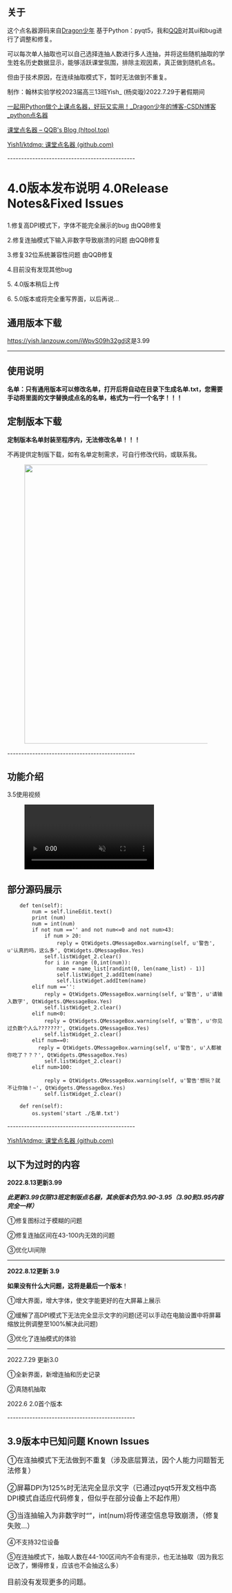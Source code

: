 <!-- wp:columns -->
<div class="wp-block-columns"><!-- wp:column -->
<div class="wp-block-column"></div>
<!-- /wp:column --></div>
<!-- /wp:columns -->

<!-- wp:heading -->
<h2>关于</h2>
<!-- /wp:heading -->

<!-- wp:paragraph -->
<p>这个点名器源码来自<a rel="noreferrer noopener" href="https://blog.csdn.net/hhladminhhl" target="_blank">Dragon少年</a> 基于Python：pyqt5，我和<a href="https://hltool.top/ktdmq-yish/">QQB</a>对其ui和bug进行了调整和修复。</p>
<!-- /wp:paragraph -->

<!-- wp:paragraph -->
<p>可以每次单人抽取也可以自己选择连抽人数进行多人连抽，并将这些随机抽取的学生姓名历史数据显示，能够活跃课堂氛围，排除主观因素，真正做到随机点名。</p>
<!-- /wp:paragraph -->

<!-- wp:paragraph -->
<p>但由于技术原因，在连续抽取模式下，暂时无法做到不重复。</p>
<!-- /wp:paragraph -->

<!-- wp:paragraph -->
<p>制作：翰林实验学校2023届高三13班Yish_ (杨奕璇)2022.7.29于暑假期间 </p>
<!-- /wp:paragraph -->

<!-- wp:paragraph -->
<p><a href="https://blog.csdn.net/hhladminhhl/article/details/120521112">一起用Python做个上课点名器，好玩又实用！_Dragon少年的博客-CSDN博客_python点名器</a></p>
<!-- /wp:paragraph -->

<!-- wp:paragraph -->
<p><a href="https://hltool.top/ktdmq-yish/">课堂点名器 – QQB's Blog (hltool.top)</a></p>
<!-- /wp:paragraph -->

<!-- wp:paragraph -->
<p><a href="https://github.com/Yish1/ktdmq">Yish1/ktdmq: 课堂点名器 (github.com)</a></p>
<!-- /wp:paragraph -->

<!-- wp:paragraph -->
<p>----------------------------------------------</p>
<!-- /wp:paragraph -->

<!-- wp:heading {"style":{"typography":{"fontSize":"28px"}}} -->
<h2 style="font-size:28px">4.0版本发布说明 4.0Release Notes&amp;Fixed Issues</h2>
<!-- /wp:heading -->

<!-- wp:paragraph -->
<p>1.修复高DPI模式下，字体不能完全展示的bug 由QQB修复</p>
<!-- /wp:paragraph -->

<!-- wp:paragraph -->
<p>2.修复连抽模式下输入非数字导致崩溃的问题 由QQB修复</p>
<!-- /wp:paragraph -->

<!-- wp:paragraph -->
<p>3.修复32位系统兼容性问题 由QQB修复</p>
<!-- /wp:paragraph -->

<!-- wp:paragraph -->
<p>4.目前没有发现其他bug</p>
<!-- /wp:paragraph -->

<!-- wp:paragraph -->
<p>5.   4.0版本稍后上传</p>
<!-- /wp:paragraph -->

<!-- wp:paragraph {"fontSize":"medium"} -->
<p class="has-medium-font-size">6.  5.0版本或将完全重写界面，以后再说...</p>
<!-- /wp:paragraph -->

<!-- wp:heading {"fontSize":"large"} -->
<h2 class="has-large-font-size">通用版本下载</h2>
<!-- /wp:heading -->

<!-- wp:paragraph -->
<p><a href="https://yish.lanzouw.com/iWpvS09h32gd">https://yish.lanzouw.com/iWpvS09h32gd</a>这是3.99</p>
<!-- /wp:paragraph -->

<!-- wp:separator -->
<hr class="wp-block-separator has-alpha-channel-opacity"/>
<!-- /wp:separator -->

<!-- wp:heading {"fontSize":"large"} -->
<h2 class="has-large-font-size">使用说明</h2>
<!-- /wp:heading -->

<!-- wp:paragraph {"textColor":"vivid-red","fontSize":"medium"} -->
<p class="has-vivid-red-color has-text-color has-medium-font-size"><strong>名单：只有通用版本可以修改名单，打开后将自动在目录下生成名单.txt，您需要手动将里面的文字替换成点名的名单，格式为一行一个名字！！！</strong></p>
<!-- /wp:paragraph -->

<!-- wp:paragraph -->
<p></p>
<!-- /wp:paragraph -->

<!-- wp:heading {"fontSize":"large"} -->
<h2 class="has-large-font-size">定制版本下载</h2>
<!-- /wp:heading -->

<!-- wp:paragraph {"textColor":"vivid-red","fontSize":"medium"} -->
<p class="has-vivid-red-color has-text-color has-medium-font-size"><strong>定制版本名单封装至程序内，无法修改名单！！！</strong></p>
<!-- /wp:paragraph -->

<!-- wp:paragraph {"fontSize":"medium"} -->
<p class="has-medium-font-size">不再提供定制版下载，如有名单定制需求，可自行修改代码，或联系我。</p>
<!-- /wp:paragraph -->

<!-- wp:paragraph -->
<p></p>
<!-- /wp:paragraph -->

<!-- wp:image {"width":741,"height":646,"sizeSlug":"large"} -->
<figure class="wp-block-image size-large is-resized"><img src="https://www.classone.top/images/dm/picture.png" alt="" width="741" height="646"/></figure>
<!-- /wp:image -->

<!-- wp:paragraph -->
<p>----------------------------------------------</p>
<!-- /wp:paragraph -->

<!-- wp:heading -->
<h2>功能介绍</h2>
<!-- /wp:heading -->

<!-- wp:paragraph -->
<p>3.5使用视频</p>
<!-- /wp:paragraph -->

<!-- wp:columns -->
<div class="wp-block-columns"><!-- wp:column {"width":"100%"} -->
<div class="wp-block-column" style="flex-basis:100%"><!-- wp:video -->
<figure class="wp-block-video"><video controls muted src="https://www.classone.top/video/20220725.mp4"></video></figure>
<!-- /wp:video --></div>
<!-- /wp:column --></div>
<!-- /wp:columns -->

<!-- wp:columns -->
<div class="wp-block-columns"><!-- wp:column {"width":"100%"} -->
<div class="wp-block-column" style="flex-basis:100%"><!-- wp:heading -->
<h2>部分源码展示</h2>
<!-- /wp:heading --></div>
<!-- /wp:column --></div>
<!-- /wp:columns -->

<!-- wp:code -->
<pre class="wp-block-code"><code>    def ten(self):
        num = self.lineEdit.text()
        print (num)
        num = int(num)
        if not num =='' and not num&lt;=0 and not num&gt;43:
            if num &gt; 20:
                reply = QtWidgets.QMessageBox.warning(self, u'警告', u'认真的吗，这么多', QtWidgets.QMessageBox.Yes)
            self.listWidget_2.clear()
            for i in range (0,int(num)):
                name = name_list&#91;randint(0, len(name_list) - 1)]
                self.listWidget_2.addItem(name)
                self.listWidget.addItem(name)
        elif num =='':
            reply = QtWidgets.QMessageBox.warning(self, u'警告', u'请输入数字', QtWidgets.QMessageBox.Yes)
            self.listWidget_2.clear()
        elif num&lt;0:
            reply = QtWidgets.QMessageBox.warning(self, u'警告', u'你见过负数个人么???????', QtWidgets.QMessageBox.Yes)
            self.listWidget_2.clear()
        elif num==0:
          reply = QtWidgets.QMessageBox.warning(self, u'警告', u'人都被你吃了？？？', QtWidgets.QMessageBox.Yes)
            self.listWidget_2.clear()
        elif num&gt;100:

            reply = QtWidgets.QMessageBox.warning(self, u'警告'想玩？就不让你抽！~', QtWidgets.QMessageBox.Yes)
            self.listWidget_2.clear()

    def ren(self):
        os.system('start ./名单.txt')</code></pre>
<!-- /wp:code -->

<!-- wp:paragraph -->
<p>----------------------------------------------</p>
<!-- /wp:paragraph -->

<!-- wp:paragraph -->
<p><a href="https://github.com/Yish1/ktdmq">Yish1/ktdmq: 课堂点名器 (github.com)</a></p>
<!-- /wp:paragraph -->

<!-- wp:heading {"fontSize":"large"} -->
<h2 class="has-large-font-size">以下为过时的内容</h2>
<!-- /wp:heading -->

<!-- wp:paragraph {"fontSize":"medium"} -->
<p class="has-medium-font-size"><strong>2022.8.13更新3.99</strong></p>
<!-- /wp:paragraph -->

<!-- wp:paragraph {"textColor":"vivid-red","fontSize":"medium"} -->
<p class="has-vivid-red-color has-text-color has-medium-font-size"><strong><em>此更新3.99仅限13班定制版点名器，其余版本仍为3.90-3.95（3.90到3.95内容完全一样）</em></strong></p>
<!-- /wp:paragraph -->

<!-- wp:paragraph -->
<p>①修复图标过于模糊的问题</p>
<!-- /wp:paragraph -->

<!-- wp:paragraph -->
<p>②修复连抽区间在43-100内无效的问题</p>
<!-- /wp:paragraph -->

<!-- wp:paragraph -->
<p>③优化UI间隙</p>
<!-- /wp:paragraph -->

<!-- wp:separator -->
<hr class="wp-block-separator has-alpha-channel-opacity"/>
<!-- /wp:separator -->

<!-- wp:paragraph {"fontSize":"medium"} -->
<p class="has-medium-font-size"><strong>2022.8.12更新 3.9 </strong></p>
<!-- /wp:paragraph -->

<!-- wp:paragraph {"textColor":"vivid-red","fontSize":"medium"} -->
<p class="has-vivid-red-color has-text-color has-medium-font-size"><strong>如果没有什么大问题，这将是最后一个版本</strong>！</p>
<!-- /wp:paragraph -->

<!-- wp:paragraph {"fontSize":"medium"} -->
<p class="has-medium-font-size">①增大界面，增大字体，使文字能更好的在大屏幕上展示</p>
<!-- /wp:paragraph -->

<!-- wp:paragraph {"fontSize":"medium"} -->
<p class="has-medium-font-size">②缓解了高DPI模式下无法完全显示文字的问题(还可以手动在电脑设置中将屏幕缩放比例调整至100%解决此问题)</p>
<!-- /wp:paragraph -->

<!-- wp:paragraph {"fontSize":"medium"} -->
<p class="has-medium-font-size">③优化了连抽模式的体验</p>
<!-- /wp:paragraph -->

<!-- wp:separator -->
<hr class="wp-block-separator has-alpha-channel-opacity"/>
<!-- /wp:separator -->

<!-- wp:paragraph {"fontSize":"medium"} -->
<p class="has-medium-font-size">2022.7.29 更新3.0</p>
<!-- /wp:paragraph -->

<!-- wp:paragraph {"fontSize":"medium"} -->
<p class="has-medium-font-size">①全新界面，新增连抽和历史记录</p>
<!-- /wp:paragraph -->

<!-- wp:paragraph {"fontSize":"medium"} -->
<p class="has-medium-font-size">②真随机抽取</p>
<!-- /wp:paragraph -->

<!-- wp:paragraph {"fontSize":"medium"} -->
<p class="has-medium-font-size">2022.6 2.0首个版本</p>
<!-- /wp:paragraph -->

<!-- wp:paragraph -->
<p>----------------------------------------------</p>
<!-- /wp:paragraph -->

<!-- wp:heading {"fontSize":"large"} -->
<h2 class="has-large-font-size">3.9版本中已知问题 Known Issues</h2>
<!-- /wp:heading -->

<!-- wp:paragraph {"style":{"typography":{"fontSize":"16px"}}} -->
<p style="font-size:16px">①在连抽模式下无法做到不重复（涉及底层算法，因个人能力问题暂无法修复）</p>
<!-- /wp:paragraph -->

<!-- wp:paragraph {"style":{"typography":{"fontSize":"16px"}}} -->
<p style="font-size:16px">②屏幕DPI为125%时无法完全显示文字（已通过pyqt5开发文档中高DPI模式自适应代码修复，但似乎在部分设备上不起作用）</p>
<!-- /wp:paragraph -->

<!-- wp:paragraph {"style":{"typography":{"fontSize":"16px"}}} -->
<p style="font-size:16px">③当连抽输入为非数字时“”，int(num)将传递空信息导致崩溃，（修复失败...）</p>
<!-- /wp:paragraph -->

<!-- wp:paragraph -->
<p>④不支持32位设备</p>
<!-- /wp:paragraph -->

<!-- wp:paragraph -->
<p>⑤在连抽模式下，抽取人数在44-100区间内不会有提示，也无法抽取（因为我忘记改了，懒得修复，应该也不会抽这么多）</p>
<!-- /wp:paragraph -->

<!-- wp:paragraph {"style":{"typography":{"fontSize":"16px"}}} -->
<p style="font-size:16px">目前没有发现更多的问题。</p>
<!-- /wp:paragraph -->
